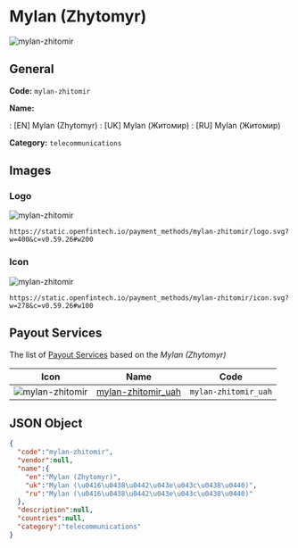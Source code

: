 
# Mylan (Zhytomyr) 
![mylan-zhitomir](https://static.openfintech.io/payment_methods/mylan-zhitomir/logo.svg?w=400&c=v0.59.26#w200)  

## General 
**Code:** `mylan-zhitomir` 
 
**Name:** 
 
:	[EN] Mylan (Zhytomyr) 
:	[UK] Mylan (Житомир) 
:	[RU] Mylan (Житомир) 
 
**Category:** `telecommunications` 
 

## Images 

### Logo 
![mylan-zhitomir](https://static.openfintech.io/payment_methods/mylan-zhitomir/logo.svg?w=400&c=v0.59.26#w200)  

```
https://static.openfintech.io/payment_methods/mylan-zhitomir/logo.svg?w=400&c=v0.59.26#w200
```  

### Icon 
![mylan-zhitomir](https://static.openfintech.io/payment_methods/mylan-zhitomir/icon.svg?w=278&c=v0.59.26#w100)  

```
https://static.openfintech.io/payment_methods/mylan-zhitomir/icon.svg?w=278&c=v0.59.26#w100
```  

## Payout Services 
 
The list of [Payout Services](/payout-services/) based on the _Mylan (Zhytomyr)_ 

|Icon|Name|Code| 
|:---:|:---:|:---:| 
|![mylan-zhitomir](https://static.openfintech.io/payout_methods/mylan-zhitomir/icon.svg?w=278&c=v0.59.26#w40) |[mylan-zhitomir_uah](/payout-services/mylan-zhitomir_uah/)|`mylan-zhitomir_uah`| 
 

## JSON Object 

```json
{
  "code":"mylan-zhitomir",
  "vendor":null,
  "name":{
    "en":"Mylan (Zhytomyr)",
    "uk":"Mylan (\u0416\u0438\u0442\u043e\u043c\u0438\u0440)",
    "ru":"Mylan (\u0416\u0438\u0442\u043e\u043c\u0438\u0440)"
  },
  "description":null,
  "countries":null,
  "category":"telecommunications"
}
```  
